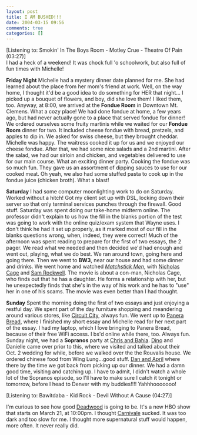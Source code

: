 ```yaml
---
layout: post
title: I AM BUSHED!!!
date: 2004-03-15 09:56
comments: true
categories: []
---
```

<div class="media">[Listening to: Smokin' In The Boys Room - Motley Crue - Theatre Of Pain (03:27)]</div>
I had a heck of a weekend! It was chock full 'o schoolwork, but also full of fun times with Michelle!

<b>Friday Night</b>
Michelle had a mystery dinner date planned for me. She had learned about the place from her mom's friend at work. Well, on the way home, I thought it'd be a good idea to do something for HER that night... I picked up a bouquet of flowers, and boy, did she love them! I liked them, too. Anyway, at 8:00, we arrived at the <b>Fondue Room</b> in Downtown Mt. Clemens. What a cozy place! We had done fondue at home, a few years ago, but had never actually gone to a place that served fondue for dinner! We ordered ourselves some fruity martinis while we waited for our <b>Fondue Room</b> dinner for two. It included cheese fondue with bread, pretzels, and apples to dip in. We asked for swiss cheese, but they brought cheddar. Michelle was happy. The waitress cooked it up for us and we enjoyed our cheese fondue. After that, we had some nice salads and a 2nd martini. After the salad, we had our sirloin and chicken, and vegetables delivered to use for our main course. What an exciting dinner party. Cooking the fondue was so much fun. They gave us an assortment of dipping sauces to use for our cooked meat. Oh yeah, we also had some stuffed pasta to cook up in the fondue juice (chicken broth). What a blast!

<b>Saturday</b>
I had some computer moonlighting work to do on Saturday. Worked without a hitch! Got my client set up with DSL, locking down their server so that only terminal services punches through the firewall. Good stuff. Saturday was spent doing our take-home midterm online. The professor didn't explain to us how the fill in the blanks portion of the test was going to work with the online quiz/exam system that Wayne uses. I don't think he had it set up properly, as it marked most of our fill in the blanks questions wrong, when, indeed, they were correct! Much of the afternoon was spent reading to prepare for the first of two essays, the 2 pager. We read what we needed and then decided we'd had enough and went out, playing, what we do best. We ran around town, going here and going there. Then we went to <b>BW3</b>, near our house and had some dinner and drinks. We went home and watched <i><a href="http://imdb.com/title/tt0325805/">Matchstick Men</a></i>, with <a href="http://imdb.com/name/nm0000115/">Nicholas Cage</a> and <a href="http://imdb.com/name/nm0005377/">Sam Rockwell</a>. The movie is about a con-man, Nicholas Cage, who finds out that he has a daughter. He forms a relationship with her, but he unexpectedly finds that she's in the way of his work and he has to "use" her in one of his scams. The movie was even better than I had thought.

<b>Sunday</b>
Spent the morning doing the first of two essays and just enjoying a restful day. We spent part of the day furniture shopping and meandering around various stores, like <a href="http://www.circuitcity.com">Circuit City</a>, always fun. We went up to <a href="http://www.panerabread.com">Panera Bread</a>, where I finished my short essay and Michelle read for her next part of the essay. I had my laptop, which I love bringing to Panera Bread, because of their free WiFi access. I bs'd online while there, too. Always fun. Sunday night, we had a <b>Sopranos</b> party at <a href="http://rouvalis.com">Chris and Bahia</a>. <a href="http://dinofilias.com">Dino</a> and Danielle came over prior to this, where we visited and talked about their Oct. 2 wedding for while, before we walked over the the Rouvalis house. We ordered chinese food from Wing Lung...good stuff. <a href="http://dandobbs.com">Dan and April</a> where there by the time we got back from picking up our dinner. We had a damn good time, visiting and catching up. I have to admit, I didn't watch a whole lot of the Sopranos episode, so I'll have to make sure I catch it tonight or tomorrow, before I head to Denver with my buddies!!!! Yahhhooooooo!

<div class="media">[Listening to: Bawitdaba - Kid Rock - Devil Without A Cause (04:27)]</div>

I'm curious to see how good <a href="http://www.hbo.com/deadwood/">Deadwood</a> is going to be. It's a new HBO show that starts on March 21, at 10:00pm. I thought <a href="http://hbo.com/carnivale">Carnivale</a> sucked. It was too dark and too slow for me. I thought more supernatural stuff would happen, more often. It never really did.

